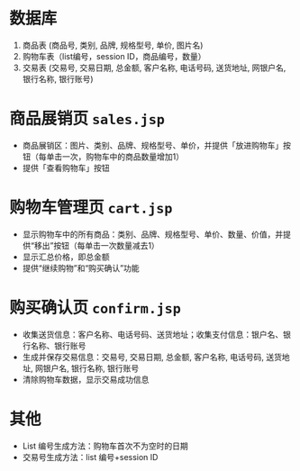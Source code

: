 # 数据库

1. 商品表 (商品号, 类别, 品牌, 规格型号, 单价, 图片名)
2. 购物车表（list编号，session ID，商品编号，数量）
3. 交易表 (交易号, 交易日期, 总金额, 客户名称, 电话号码, 送货地址, 网银户名, 银行名称, 银行账号)

# 商品展销页 `sales.jsp`

- 商品展销区：图片、类别、品牌、规格型号、单价，并提供「放进购物车」按钮（每单击一次，购物车中的商品数量增加1）
- 提供「查看购物车」按钮

# 购物车管理页 `cart.jsp`

- 显示购物车中的所有商品：类别、品牌、规格型号、单价、数量、价值，并提供“移出”按钮（每单击一次数量减去1）
- 显示汇总价格，即总金额
- 提供“继续购物”和“购买确认”功能

# 购买确认页 `confirm.jsp`
- 收集送货信息：客户名称、电话号码、送货地址；收集支付信息：银户名、银行名称、银行账号
- 生成并保存交易信息：交易号, 交易日期, 总金额, 客户名称, 电话号码, 送货地址, 网银户名, 银行名称, 银行账号
- 清除购物车数据，显示交易成功信息

# 其他
- List 编号生成方法：购物车首次不为空时的日期
- 交易号生成方法：list 编号+session ID